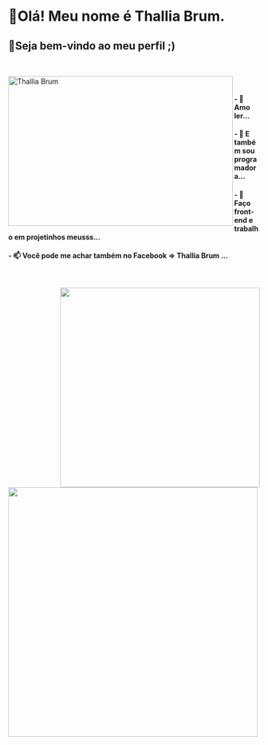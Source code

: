 # 🌸Olá! Meu nome é Thallia Brum.
## 🌸Seja bem-vindo ao meu perfil ;)

<br>

<!-- linguagens -->
<p>
  <img align="left" height="300px" width="450px" src="https://github-readme-stats.vercel.app/api/top-langs/?username=ThalliaB&layout=compact&theme=graywhite&title_color=268bd2" alt="Thallia Brum" />
</p>

<br>

 #### - 👀 Amo ler...
 #### - 🌱 E também sou programadora...
 #### - 💞️ Faço front-end e trabalho em projetinhos meusss...
 #### - 📫 Você pode me achar também no Facebook => Thallia Brum ...

<br>
<!-- Octocat -->
<p>
  <img align="right" width="400px" src="https://user-images.githubusercontent.com/79876271/124362082-4ecff500-dc09-11eb-9f13-539e44ddc5be.png"
</p> 
  
<p>
  <img width="500px" align="left" src="https://user-images.githubusercontent.com/79876271/124192717-1c54b980-da9c-11eb-9162-aaa3a819e000.png"
</p>




<!---
ThalliaB/ThalliaB is a ✨ special ✨ repository because its `README.md` (this file) appears on your GitHub profile.
You can click the Preview link to take a look at your changes.
--->

